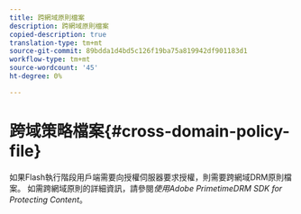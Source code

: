 ```yaml
---
title: 跨網域原則檔案
description: 跨網域原則檔案
copied-description: true
translation-type: tm+mt
source-git-commit: 89bdda1d4bd5c126f19ba75a819942df901183d1
workflow-type: tm+mt
source-wordcount: '45'
ht-degree: 0%

---
```



# 跨域策略檔案{#cross-domain-policy-file}

如果Flash執行階段用戶端需要向授權伺服器要求授權，則需要跨網域DRM原則檔案。 如需跨網域原則的詳細資訊，請參閱&#x200B;*使用Adobe PrimetimeDRM SDK for Protecting Content*。
